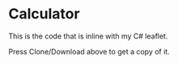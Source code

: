 # Calculator
This is the code that is inline with my C# leaflet.

Press Clone/Download above to get a copy of it.

